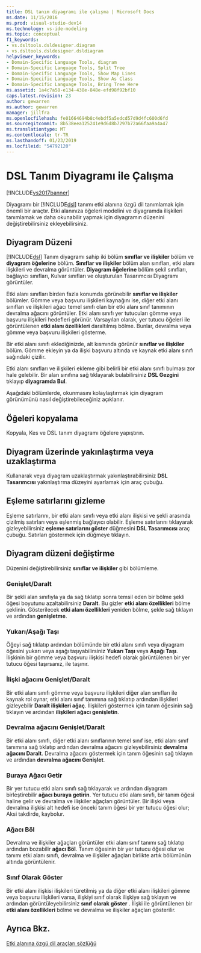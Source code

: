 ```yaml
---
title: DSL tanım diyagramı ile çalışma | Microsoft Docs
ms.date: 11/15/2016
ms.prod: visual-studio-dev14
ms.technology: vs-ide-modeling
ms.topic: conceptual
f1_keywords:
- vs.dsltools.dsldesigner.diagram
- vs.dsltools.dsldesigner.dsldiagram
helpviewer_keywords:
- Domain-Specific Language Tools, diagram
- Domain-Specific Language Tools, Split Tree
- Domain-Specific Language Tools, Show Map Lines
- Domain-Specific Language Tools, Show As Class
- Domain-Specific Language Tools, Bring Tree Here
ms.assetid: 1a4c7a58-e134-438e-848e-efd98f92bf10
caps.latest.revision: 23
author: gewarren
ms.author: gewarren
manager: jillfra
ms.openlocfilehash: fe01664694b8c4ebdf5a5edcd57d9d4fc600d6fd
ms.sourcegitcommit: 8b538eea125241e9d6d8b7297b72a66faa9a4a47
ms.translationtype: MT
ms.contentlocale: tr-TR
ms.lasthandoff: 01/23/2019
ms.locfileid: "54792120"
---
```

# <a name="working-with-the-dsl-definition-diagram"></a>DSL Tanım Diyagramı ile Çalışma
[!INCLUDE[vs2017banner](../includes/vs2017banner.md)]

Diyagramı bir [!INCLUDE[dsl](../includes/dsl-md.md)] tanımı etki alanına özgü dil tanımlamak için önemli bir araçtır. Etki alanınıza öğeleri modelini ve diyagramda ilişkileri tanımlamak ve daha okunabilir yapmak için diyagramın düzenini değiştirebilirsiniz ekleyebilirsiniz.  
  
## <a name="the-layout-of-the-diagram"></a>Diyagram Düzeni  
 [!INCLUDE[dsl](../includes/dsl-md.md)] Tanım diyagramı sahip iki bölüm **sınıflar ve ilişkiler** bölüm ve **diyagram öğelerine** bölüm. **Sınıflar ve ilişkiler** bölüm alan sınıfları, etki alanı ilişkileri ve devralma görüntüler. **Diyagram öğelerine** bölüm şekil sınıfları, bağlayıcı sınıfları, Kulvar sınıfları ve oluşturulan Tasarımcısı Diyagramı görüntüler.  
  
 Etki alanı sınıfları birden fazla konumda görünebilir **sınıflar ve ilişkiler** bölümler. Gömme veya başvuru ilişkileri kaynağını ise, diğer etki alanı sınıfları ve ilişkileri ağacı temel sınıfı olan bir etki alanı sınıf tanımının devralma ağacını görüntüler. Etki alanı sınıfı yer tutucuları gömme veya başvuru ilişkileri hedefleri görünür. Varsayılan olarak, yer tutucu öğeleri ile görüntülenen **etki alanı özellikleri** daraltılmış bölme. Bunlar, devralma veya gömme veya başvuru ilişkileri gösterme.  
  
 Bir etki alanı sınıfı eklediğinizde, alt kısmında görünür **sınıflar ve ilişkiler** bölüm. Gömme ekleyin ya da ilişki başvuru altında ve kaynak etki alanı sınıfı sağındaki çizilir.  
  
 Etki alanı sınıfları ve ilişkileri ekleme gibi belirli bir etki alanı sınıfı bulması zor hale gelebilir. Bir alan sınıfına sağ tıklayarak bulabilirsiniz **DSL Gezgini** tıklayıp **diyagramda Bul**.  
  
 Aşağıdaki bölümlerde, okunmasını kolaylaştırmak için diyagram görünümünü nasıl değiştirebileceğiniz açıklanır.  
  
## <a name="copying-elements"></a>Öğeleri kopyalama  
 Kopyala, Kes ve DSL tanım diyagramı öğelere yapıştırın.  
  
## <a name="zooming-in-or-out-on-the-diagram"></a>Diyagram üzerinde yakınlaştırma veya uzaklaştırma  
 Kullanarak veya diyagram uzaklaştırmak yakınlaştırabilirsiniz **DSL Tasarımcısı** yakınlaştırma düzeyini ayarlamak için araç çubuğu.  
  
## <a name="hiding-map-lines"></a>Eşleme satırlarını gizleme  
 Eşleme satırlarını, bir etki alanı sınıfı veya etki alanı ilişkisi ve şekli arasında çizilmiş satırları veya eşlenmiş bağlayıcı olabilir. Eşleme satırlarını tıklayarak gizleyebilirsiniz **eşleme satırlarını göster** düğmesini **DSL Tasarımcısı** araç çubuğu. Satırları göstermek için düğmeye tıklayın.  
  
## <a name="changing-the-diagram-layout"></a>Diyagram düzeni değiştirme  
 Düzenini değiştirebilirsiniz **sınıflar ve ilişkiler** gibi bölümleme.  
  
### <a name="expandcollapse"></a>Genişlet/Daralt  
 Bir şekli alan sınıfıyla ya da sağ tıklatıp sonra temsil eden bir bölme şekli öğesi boyutunu azaltabilirsiniz **Daralt**. Bu gizler **etki alanı özellikleri** bölme şeklinin. Gösterilecek **etki alanı özellikleri** yeniden bölme, şekle sağ tıklayın ve ardından **genişletme**.  
  
### <a name="move-updown"></a>Yukarı/Aşağı Taşı  
 Öğeyi sağ tıklatıp ardından bölümünde bir etki alanı sınıfı veya diyagram öğesini yukarı veya aşağı taşıyabilirsiniz **Yukarı Taşı** veya **Aşağı Taşı**. İlişkinin bir gömme veya başvuru ilişkisi hedefi olarak görüntülenen bir yer tutucu öğesi taşırsanız, ile taşınır.  
  
### <a name="expandcollapse-relationships-tree"></a>İlişki ağacını Genişlet/Daralt  
 Bir etki alanı sınıfı gömme veya başvuru ilişkileri diğer alan sınıfları ile kaynak rol oynar, etki alanı sınıf tanımına sağ tıklatıp ardından ilişkileri gizleyebilir **Daralt ilişkileri ağaç**. İlişkileri göstermek için tanım öğesinin sağ tıklayın ve ardından **ilişkileri ağacı genişletin**.  
  
### <a name="expandcollapse-inheritance-tree"></a>Devralma ağacını Genişlet/Daralt  
 Bir etki alanı sınıfı, diğer etki alanı sınıflarının temel sınıf ise, etki alanı sınıf tanımına sağ tıklatıp ardından devralma ağacını gizleyebilirsiniz **devralma ağacını Daralt**. Devralma ağacını göstermek için tanım öğesinin sağ tıklayın ve ardından **devralma ağacını Genişlet**.  
  
### <a name="bring-tree-here"></a>Buraya Ağacı Getir  
 Bir yer tutucu etki alanı sınıfı sağ tıklayarak ve ardından diyagram birleştirebilir **ağacı buraya getirin**. Yer tutucu etki alanı sınıfı, bir tanım öğesi haline gelir ve devralma ve ilişkiler ağaçları görüntüler. Bir ilişki veya devralma ilişkisi alt hedefi ise önceki tanım öğesi bir yer tutucu öğesi olur; Aksi takdirde, kaybolur.  
  
### <a name="split-tree"></a>Ağacı Böl  
 Devralma ve ilişkiler ağaçları görüntüler etki alanı sınıf tanımı sağ tıklatıp ardından bozabilir **ağacı Böl**. Tanım öğesinin bir yer tutucu öğesi olur ve tanımı etki alanı sınıfı, devralma ve ilişkiler ağaçları birlikte artık bölümünün altında görüntülenir.  
  
### <a name="show-as-class"></a>Sınıf Olarak Göster  
 Bir etki alanı ilişkisi ilişkileri türetilmiş ya da diğer etki alanı ilişkileri gömme veya başvuru ilişkileri varsa, ilişkiyi sınıf olarak ilişkiye sağ tıklayın ve ardından görüntüleyebilirsiniz **sınıf olarak göster** . İlişki ile görüntülenen bir **etki alanı özellikleri** bölme ve devralma ve ilişkiler ağaçları gösterilir.  
  
## <a name="see-also"></a>Ayrıca Bkz.  
 [Etki alanına özgü dil araçları sözlüğü](http://msdn.microsoft.com/ca5e84cb-a315-465c-be24-76aa3df276aa)
